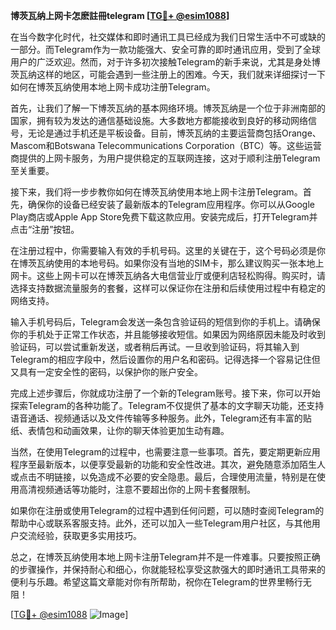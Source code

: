 **博茨瓦纳上网卡怎麽註冊telegram [[TG💪+ @esim1088](https://t.me/s/esim1088)]**

在当今数字化时代，社交媒体和即时通讯工具已经成为我们日常生活中不可或缺的一部分。而Telegram作为一款功能强大、安全可靠的即时通讯应用，受到了全球用户的广泛欢迎。然而，对于许多初次接触Telegram的新手来说，尤其是身处博茨瓦纳这样的地区，可能会遇到一些注册上的困难。今天，我们就来详细探讨一下如何在博茨瓦纳使用本地上网卡成功注册Telegram。

首先，让我们了解一下博茨瓦纳的基本网络环境。博茨瓦纳是一个位于非洲南部的国家，拥有较为发达的通信基础设施。大多数地方都能接收到良好的移动网络信号，无论是通过手机还是平板设备。目前，博茨瓦纳的主要运营商包括Orange、Mascom和Botswana Telecommunications Corporation（BTC）等。这些运营商提供的上网卡服务，为用户提供稳定的互联网连接，这对于顺利注册Telegram至关重要。

接下来，我们将一步步教你如何在博茨瓦纳使用本地上网卡注册Telegram。首先，确保你的设备已经安装了最新版本的Telegram应用程序。你可以从Google Play商店或Apple App Store免费下载这款应用。安装完成后，打开Telegram并点击“注册”按钮。

在注册过程中，你需要输入有效的手机号码。这里的关键在于，这个号码必须是你在博茨瓦纳使用的本地号码。如果你没有当地的SIM卡，那么建议购买一张本地上网卡。这些上网卡可以在博茨瓦纳各大电信营业厅或便利店轻松购得。购买时，请选择支持数据流量服务的套餐，这样可以保证你在注册和后续使用过程中有稳定的网络支持。

输入手机号码后，Telegram会发送一条包含验证码的短信到你的手机上。请确保你的手机处于正常工作状态，并且能够接收短信。如果因为网络原因未能及时收到验证码，可以尝试重新发送，或者稍后再试。一旦收到验证码，将其输入到Telegram的相应字段中，然后设置你的用户名和密码。记得选择一个容易记住但又具有一定安全性的密码，以保护你的账户安全。

完成上述步骤后，你就成功注册了一个新的Telegram账号。接下来，你可以开始探索Telegram的各种功能了。Telegram不仅提供了基本的文字聊天功能，还支持语音通话、视频通话以及文件传输等多种服务。此外，Telegram还有丰富的贴纸、表情包和动画效果，让你的聊天体验更加生动有趣。

当然，在使用Telegram的过程中，也需要注意一些事项。首先，要定期更新应用程序至最新版本，以便享受最新的功能和安全性改进。其次，避免随意添加陌生人或点击不明链接，以免造成不必要的安全隐患。最后，合理使用流量，特别是在使用高清视频通话等功能时，注意不要超出你的上网卡套餐限制。

如果你在注册或使用Telegram的过程中遇到任何问题，可以随时查阅Telegram的帮助中心或联系客服支持。此外，还可以加入一些Telegram用户社区，与其他用户交流经验，获取更多实用技巧。

总之，在博茨瓦纳使用本地上网卡注册Telegram并不是一件难事。只要按照正确的步骤操作，并保持耐心和细心，你就能轻松享受这款强大的即时通讯工具带来的便利与乐趣。希望这篇文章能对你有所帮助，祝你在Telegram的世界里畅行无阻！

[[TG💪+ @esim1088](https://t.me/s/esim1088) ![Image](https://i.postimg.cc/4NQfJmqS/Snipaste-2025-05-13-00-14-12.png)]
